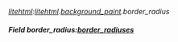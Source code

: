 _[litehtml](../../modules/litehtml/litehtml-module.md):[litehtml](../../modules/litehtml/litehtml-module.md).[background\_paint](../../modules/litehtml/litehtml-background_paint.md).border\_radius_
##### Field border\_radius:[border_radiuses](../../modules/litehtml/litehtml-border_radiuses.md)
